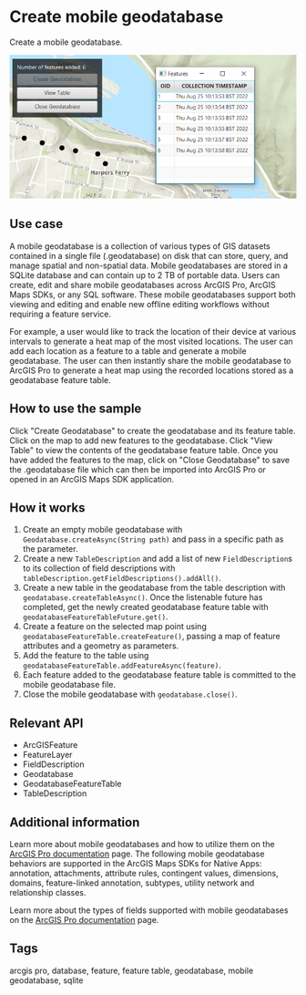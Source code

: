 # Create mobile geodatabase

Create a mobile geodatabase.

![CreateMobileGeodatabase](CreateMobileGeodatabase.png)

## Use case

A mobile geodatabase is a collection of various types of GIS datasets contained in a single file (.geodatabase) on disk that can store, query, and manage spatial and non-spatial data. Mobile geodatabases are stored in a SQLite database and can contain up to 2 TB of portable data. Users can create, edit and share mobile geodatabases across ArcGIS Pro, ArcGIS Maps SDKs, or any SQL software. These mobile geodatabases support both viewing and editing and enable new offline editing workflows without requiring a feature service.

For example, a user would like to track the location of their device at various intervals to generate a heat map of the most visited locations. The user can add each location as a feature to a table and generate a mobile geodatabase. The user can then instantly share the mobile geodatabase to ArcGIS Pro to generate a heat map using the recorded locations stored as a geodatabase feature table.

## How to use the sample

Click "Create Geodatabase" to create the geodatabase and its feature table. Click on the map to add new features to the geodatabase. Click "View Table" to view the contents of the geodatabase feature table. Once you have added the features to the map, click on "Close Geodatabase" to save the .geodatabase file which can then be imported into ArcGIS Pro or opened in an ArcGIS Maps SDK application.

## How it works

1. Create an empty mobile geodatabase with `Geodatabase.createAsync(String path)` and pass in a specific path as the parameter.
2. Create a new `TableDescription` and add a list of new `FieldDescription`s to its collection of field descriptions with `tableDescription.getFieldDescriptions().addAll()`.
3. Create a new table in the geodatabase from the table description with `geodatabase.createTableAsync()`. Once the listenable future has completed, get the newly created geodatabase feature table with `geodatabaseFeatureTableFuture.get()`.
4. Create a feature on the selected map point using `geodatabaseFeatureTable.createFeature()`, passing a map of feature attributes and a geometry as parameters.
5. Add the feature to the table using `geodatabaseFeatureTable.addFeatureAsync(feature)`.
6. Each feature added to the geodatabase feature table is committed to the mobile geodatabase file.
7. Close the mobile geodatabase with `geodatabase.close()`.

## Relevant API

* ArcGISFeature
* FeatureLayer
* FieldDescription
* Geodatabase
* GeodatabaseFeatureTable
* TableDescription

## Additional information

Learn more about mobile geodatabases and how to utilize them on the [ArcGIS Pro documentation](https://pro.arcgis.com/en/pro-app/latest/help/data/geodatabases/manage-mobile-gdb/mobile-geodatabases.htm) page. The following mobile geodatabase behaviors are supported in the ArcGIS Maps SDKs for Native Apps: annotation, attachments, attribute rules, contingent values, dimensions, domains, feature-linked annotation, subtypes, utility network and relationship classes.

Learn more about the types of fields supported with mobile geodatabases on the [ArcGIS Pro documentation](https://pro.arcgis.com/en/pro-app/latest/help/data/geodatabases/manage-mobile-gdb/mobile-geodatabases.htm) page.

## Tags

arcgis pro, database, feature, feature table, geodatabase, mobile geodatabase, sqlite
